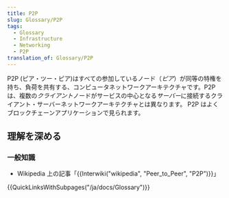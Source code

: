 ```yaml
---
title: P2P
slug: Glossary/P2P
tags:
  - Glossary
  - Infrastructure
  - Networking
  - P2P
translation_of: Glossary/P2P
---
```

P2P (ピア・ツー・ピア)はすべての参加しているノード（_ピア_）が同等の特権を持ち、負荷を共有する、コンピュータネットワークアーキテクチャです。P2P は、複数の*クライアント*ノードがサービスの中心となる*サーバー*に接続するクライアント・サーバーネットワークアーキテクチャとは異なります。 P2P はよくブロックチェーンアプリケーションで見られます。

## 理解を深める

### 一般知識

- Wikipedia 上の記事「{{Interwiki("wikipedia", "Peer_to_Peer", "P2P")}}」

{{QuickLinksWithSubpages("/ja/docs/Glossary")}}
